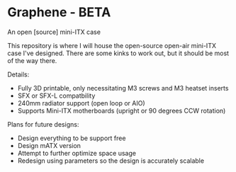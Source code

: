 # Graphene - BETA
An open [source] mini-ITX case

This repository is where I will house the open-source open-air mini-ITX case I've designed. There are some kinks to work out, but it should be most of the way there. 

Details:
- Fully 3D printable, only necessitating M3 screws and M3 heatset inserts
- SFX or SFX-L compatbility
- 240mm radiator support (open loop or AIO)
- Supports Mini-ITX motherboards (upright or 90 degrees CCW rotation)


Plans for future designs:
- Design everything to be support free
- Design mATX version
- Attempt to further optimize space usage
- Redesign using parameters so the design is accurately scalable

